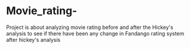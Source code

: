 # Movie_rating-
Project is about analyzing movie rating before and after the Hickey's analysis to see if there have been any change in Fandango rating system after hickey's analysis
